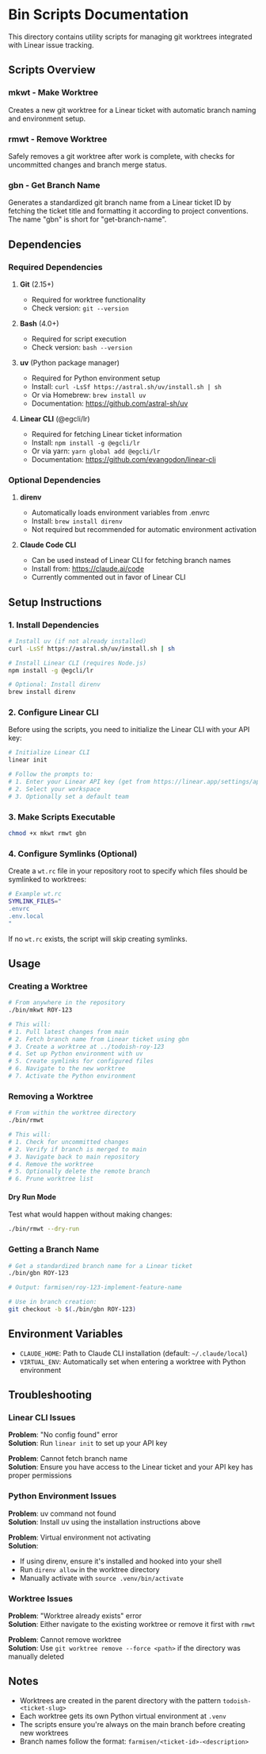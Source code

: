 # Bin Scripts Documentation

This directory contains utility scripts for managing git worktrees integrated with Linear issue tracking.

## Scripts Overview

### mkwt - Make Worktree
Creates a new git worktree for a Linear ticket with automatic branch naming and environment setup.

### rmwt - Remove Worktree  
Safely removes a git worktree after work is complete, with checks for uncommitted changes and branch merge status.

### gbn - Get Branch Name
Generates a standardized git branch name from a Linear ticket ID by fetching the ticket title and formatting it according to project conventions. The name "gbn" is short for "get-branch-name".

## Dependencies

### Required Dependencies

1. **Git** (2.15+)
   - Required for worktree functionality
   - Check version: `git --version`

2. **Bash** (4.0+)
   - Required for script execution
   - Check version: `bash --version`

3. **uv** (Python package manager)
   - Required for Python environment setup
   - Install: `curl -LsSf https://astral.sh/uv/install.sh | sh`
   - Or via Homebrew: `brew install uv`
   - Documentation: https://github.com/astral-sh/uv

4. **Linear CLI** (@egcli/lr)
   - Required for fetching Linear ticket information
   - Install: `npm install -g @egcli/lr`
   - Or via yarn: `yarn global add @egcli/lr`
   - Documentation: https://github.com/evangodon/linear-cli

### Optional Dependencies

1. **direnv**
   - Automatically loads environment variables from .envrc
   - Install: `brew install direnv`
   - Not required but recommended for automatic environment activation

2. **Claude Code CLI**
   - Can be used instead of Linear CLI for fetching branch names
   - Install from: https://claude.ai/code
   - Currently commented out in favor of Linear CLI

## Setup Instructions

### 1. Install Dependencies

```bash
# Install uv (if not already installed)
curl -LsSf https://astral.sh/uv/install.sh | sh

# Install Linear CLI (requires Node.js)
npm install -g @egcli/lr

# Optional: Install direnv
brew install direnv
```

### 2. Configure Linear CLI

Before using the scripts, you need to initialize the Linear CLI with your API key:

```bash
# Initialize Linear CLI
linear init

# Follow the prompts to:
# 1. Enter your Linear API key (get from https://linear.app/settings/api)
# 2. Select your workspace
# 3. Optionally set a default team
```

### 3. Make Scripts Executable

```bash
chmod +x mkwt rmwt gbn
```

### 4. Configure Symlinks (Optional)

Create a `wt.rc` file in your repository root to specify which files should be symlinked to worktrees:

```bash
# Example wt.rc
SYMLINK_FILES="
.envrc
.env.local
"
```

If no `wt.rc` exists, the script will skip creating symlinks.

## Usage

### Creating a Worktree

```bash
# From anywhere in the repository
./bin/mkwt ROY-123

# This will:
# 1. Pull latest changes from main
# 2. Fetch branch name from Linear ticket using gbn
# 3. Create a worktree at ../todoish-roy-123
# 4. Set up Python environment with uv
# 5. Create symlinks for configured files
# 6. Navigate to the new worktree
# 7. Activate the Python environment
```

### Removing a Worktree

```bash
# From within the worktree directory
./bin/rmwt

# This will:
# 1. Check for uncommitted changes
# 2. Verify if branch is merged to main
# 3. Navigate back to main repository
# 4. Remove the worktree
# 5. Optionally delete the remote branch
# 6. Prune worktree list
```

#### Dry Run Mode

Test what would happen without making changes:

```bash
./bin/rmwt --dry-run
```

### Getting a Branch Name

```bash
# Get a standardized branch name for a Linear ticket
./bin/gbn ROY-123

# Output: farmisen/roy-123-implement-feature-name

# Use in branch creation:
git checkout -b $(./bin/gbn ROY-123)
```

## Environment Variables

- `CLAUDE_HOME`: Path to Claude CLI installation (default: `~/.claude/local`)
- `VIRTUAL_ENV`: Automatically set when entering a worktree with Python environment

## Troubleshooting

### Linear CLI Issues

**Problem**: "No config found" error  
**Solution**: Run `linear init` to set up your API key

**Problem**: Cannot fetch branch name  
**Solution**: Ensure you have access to the Linear ticket and your API key has proper permissions

### Python Environment Issues

**Problem**: uv command not found  
**Solution**: Install uv using the installation instructions above

**Problem**: Virtual environment not activating  
**Solution**: 
- If using direnv, ensure it's installed and hooked into your shell
- Run `direnv allow` in the worktree directory
- Manually activate with `source .venv/bin/activate`

### Worktree Issues

**Problem**: "Worktree already exists" error  
**Solution**: Either navigate to the existing worktree or remove it first with `rmwt`

**Problem**: Cannot remove worktree  
**Solution**: Use `git worktree remove --force <path>` if the directory was manually deleted

## Notes

- Worktrees are created in the parent directory with the pattern `todoish-<ticket-slug>`
- Each worktree gets its own Python virtual environment at `.venv`
- The scripts ensure you're always on the main branch before creating new worktrees
- Branch names follow the format: `farmisen/<ticket-id>-<description>`